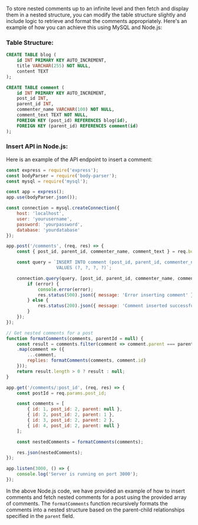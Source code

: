To store nested comments up to an infinite level and then fetch and display them in a nested structure, you can modify the table structure slightly and include logic to retrieve and format the comments appropriately. Here's an example of how you can achieve this using MySQL and Node.js:

### Table Structure:

```sql
CREATE TABLE blog (
    id INT PRIMARY KEY AUTO_INCREMENT,
    title VARCHAR(255) NOT NULL,
    content TEXT
);

CREATE TABLE comment (
    id INT PRIMARY KEY AUTO_INCREMENT,
    post_id INT,
    parent_id INT,
    commenter_name VARCHAR(100) NOT NULL,
    comment_text TEXT NOT NULL,
    FOREIGN KEY (post_id) REFERENCES blog(id),
    FOREIGN KEY (parent_id) REFERENCES comment(id)
);
```

### Insert API in Node.js:

Here is an example of the API endpoint to insert a comment:

```javascript
const express = require('express');
const bodyParser = require('body-parser');
const mysql = require('mysql');

const app = express();
app.use(bodyParser.json());

const connection = mysql.createConnection({
    host: 'localhost',
    user: 'yourusername',
    password: 'yourpassword',
    database: 'yourdatabase'
});

app.post('/comments', (req, res) => {
    const { post_id, parent_id, commenter_name, comment_text } = req.body;

    const query = `INSERT INTO comment (post_id, parent_id, commenter_name, comment_text) 
                   VALUES (?, ?, ?, ?)`;

    connection.query(query, [post_id, parent_id, commenter_name, comment_text], (error, results) => {
        if (error) {
            console.error(error);
            res.status(500).json({ message: 'Error inserting comment' });
        } else {
            res.status(200).json({ message: 'Comment inserted successfully' });
        }
    });
});

// Get nested comments for a post
function formatComments(comments, parentId = null) {
    const result = comments.filter(comment => comment.parent === parentId)
    .map(comment => ({
        ...comment,
        replies: formatComments(comments, comment.id)
    }));
    return result.length > 0 ? result : null;
}

app.get('/comments/:post_id', (req, res) => {
    const postId = req.params.post_id;

    const comments = [
        { id: 1, post_id: 2, parent: null },
        { id: 2, post_id: 2, parent: 1 },
        { id: 3, post_id: 2, parent: 2 },
        { id: 4, post_id: 2, parent: null }
    ];

    const nestedComments = formatComments(comments);

    res.json(nestedComments);
});

app.listen(3000, () => {
    console.log('Server is running on port 3000');
});
```

In the above Node.js code, we have provided an example of how to insert comments and fetch nested comments for a post using the provided array of comments. The `formatComments` function recursively formats the comments into a nested structure based on the parent-child relationships specified in the `parent` field.
